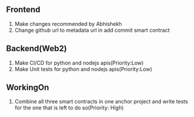 Frontend
--------------------------------------------
1) Make changes recommended by Abhishekh
2) Change github url to metadata url in add commit smart contract

Backend(Web2)
---------------------------------------------
1) Make CI/CD for python and nodejs apis(Priority:Low)
2) Make Unit tests for python and nodejs apis(Priority:Low)

WorkingOn
---------------------------------------------
1) Combine all three smart contracts in one anchor project and write tests for the one that is left to do so(Priority: High)
